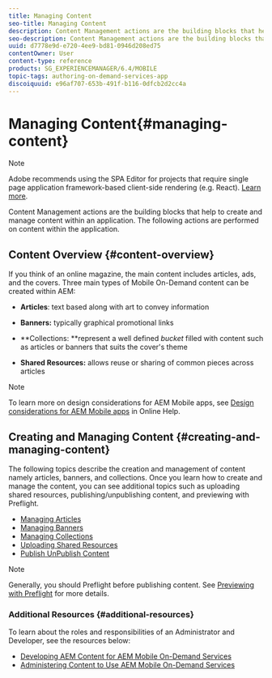 ```yaml
---
title: Managing Content
seo-title: Managing Content
description: Content Management actions are the building blocks that help to create and manage content within an application. Follow this page to learn more.
seo-description: Content Management actions are the building blocks that help to create and manage content within an application. Follow this page to learn more.
uuid: d7778e9d-e720-4ee9-bd81-0946d208ed75
contentOwner: User
content-type: reference
products: SG_EXPERIENCEMANAGER/6.4/MOBILE
topic-tags: authoring-on-demand-services-app
discoiquuid: e96af707-653b-491f-b116-0dfcb2d2cc4a
---
```


# Managing Content{#managing-content}

>[!NOTE]
>
>Adobe recommends using the SPA Editor for projects that require single page application framework-based client-side rendering (e.g. React). [Learn more](../../sites/developing/using/spa-overview.md).

Content Management actions are the building blocks that help to create and manage content within an application. The following actions are performed on content within the application.

## Content Overview {#content-overview}

If you think of an online magazine, the main content includes articles, ads, and the covers. Three main types of Mobile On-Demand content can be created within AEM:

* **Articles**: text based along with art to convey information
* **Banners:** typically graphical promotional links
* **Collections: **represent a well defined *bucket* filled with content such as articles or banners that suits the cover's theme

* **Shared Resources:** allows reuse or sharing of common pieces across articles

>[!NOTE]
>
>To learn more on design considerations for AEM Mobile apps, see [Design considerations for AEM Mobile apps](https://helpx.adobe.com/digital-publishing-solution/help/design-app.html) in Online Help.

## Creating and Managing Content {#creating-and-managing-content}

The following topics describe the creation and management of content namely articles, banners, and collections. Once you learn how to create and manage the content, you can see additional topics such as uploading shared resources, publishing/unpublishing content, and previewing with Preflight.

* [Managing Articles](../../mobile/using/mobile-on-demand-managing-articles.md)
* [Managing Banners](../../mobile/using/mobile-on-demand-managing-banners.md)
* [Managing Collections](../../mobile/using/mobile-on-demand-managing-collections.md)
* [Uploading Shared Resources](../../mobile/using/mobile-on-demand-shared-resources.md)
* [Publish UnPublish Content](../../mobile/using/mobile-on-demand-publishing-unpublishing.md)

>[!NOTE]
>
>Generally, you should Preflight before publishing content. See [Previewing with Preflight](../../mobile/using/aem-mobile-manage-ondemand-services.md) for more details.

### Additional Resources {#additional-resources}

To learn about the roles and responsibilities of an Administrator and Developer, see the resources below:

* [Developing AEM Content for AEM Mobile On-Demand Services](../../mobile/using/aem-mobile-on-demand.md)
* [Administering Content to Use AEM Mobile On-Demand Services](../../mobile/using/aem-mobile.md)

